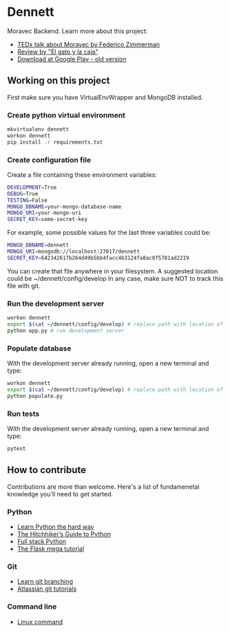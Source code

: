 # Dennett

Moravec Backend.  Learn more about this project:
* [TEDx talk about Moravec by Federico Zimmerman](https://www.youtube.com/watch?v=an9BuNe4sqA)
* [Review by "El gato y la caja"](https://elgatoylacaja.com.ar/moravec/)
* [Download at Google Play - old version](https://play.google.com/store/apps/details?id=tedxperiments.math.entrenamente)



## Working on this project

First make sure you have VirtualEnvWrapper and MongoDB installed. 


### Create python virtual environment

```bash
mkvirtualenv dennett
workon dennett
pip install -r requirements.txt
```

### Create configuration file

Create a file containing these environment variables:

```bash
DEVELOPMENT=True
DEBUG=True
TESTING=False
MONGO_DBNAME=your-mongo-database-name
MONGO_URI=your-mongo-uri
SECRET_KEY=some-secret-key
```

For example, some possible values for the last three variables could be:

```bash
MONGO_DBNAME=dennett
MONGO_URI=mongodb://localhost:27017/dennett
SECRET_KEY=642342617b264d49b5bb4facc4b3124fa8ac8f5781ad2219
```

You can create that file anywhere in your filesystem. A suggested location could be ~/dennett/config/develop
In any case, make sure NOT to track this file with git. 


### Run the development server

```bash
workon dennett
export $(cat ~/dennett/config/develop) # replace path with location of your configuration file
python app.py # run development server
```

### Populate database 

With the development server already running, open a new terminal and type:

```bash
workon dennett
export $(cat ~/dennett/config/develop) # replace path with location of your configuration file
python populate.py 
```

### Run tests 

With the development server already running, open a new terminal and type:

```bash
pytest
```


## How to contribute

Contributions are more than welcome. Here's a list of fundamenetal knowledge you'll need to get started.

### Python
* [Learn Python the hard way](https://learnpythonthehardway.org/book/)
* [The Hitchhiker’s Guide to Python](http://docs.python-guide.org/en/latest/)
* [Full stack Python](http://www.fullstackpython.com/table-of-contents.html)
* [The Flask mega tutorial](https://blog.miguelgrinberg.com/post/the-flask-mega-tutorial-part-i-hello-world)


### Git
* [Learn git branching](http://learngitbranching.js.org/)
* [Atlassian git tutorials](https://www.atlassian.com/git/tutorials)


### Command line
* [Linux command](http://linuxcommand.org/lc3_learning_the_shell.php)
